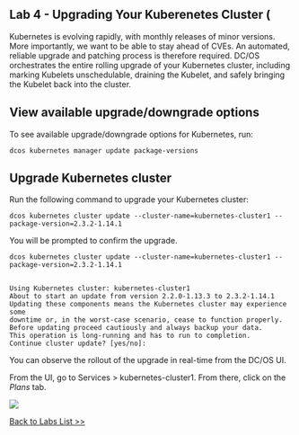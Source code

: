 ## Lab 4 - Upgrading Your Kuberenetes Cluster (

Kubernetes is evolving rapidly, with monthly releases of minor versions. More importantly, we want to be able to stay ahead of CVEs. An automated, reliable upgrade and patching process is therefore required. DC/OS orchestrates the entire rolling upgrade of your Kubernetes cluster, including marking Kubelets unschedulable, draining the Kubelet, and safely bringing the Kubelet back into the cluster. 

## View available upgrade/downgrade options
To see available upgrade/downgrade options for Kubernetes, run:
```
dcos kubernetes manager update package-versions
```

## Upgrade Kubernetes cluster
Run the following command to upgrade your Kubernetes cluster:
```
dcos kubernetes cluster update --cluster-name=kubernetes-cluster1 --package-version=2.3.2-1.14.1
```
You will be prompted to confirm the upgrade.

```
dcos kubernetes cluster update --cluster-name=kubernetes-cluster1 --package-version=2.3.2-1.14.1            


Using Kubernetes cluster: kubernetes-cluster1
About to start an update from version 2.2.0-1.13.3 to 2.3.2-1.14.1
Updating these components means the Kubernetes cluster may experience some
downtime or, in the worst-case scenario, cease to function properly.
Before updating proceed cautiously and always backup your data.
This operation is long-running and has to run to completion.
Continue cluster update? [yes/no]:
```

You can observe the rollout of the upgrade in real-time from the DC/OS UI. 

From the UI, go to Services > kubernetes-cluster1. From there, click on the *Plans* tab.

![](https://github.com/tbaums/dcos-NUAN-labs/blob/master/screenshots/Lab04-cluster-upgrade-plans.png)


[Back to Labs List >>](https://github.com/tbaums/dcos-NUAN-labs/tree/master/labs)